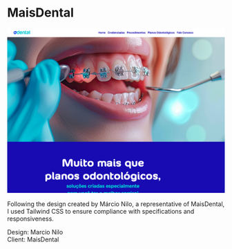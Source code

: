 # MaisDental
<a href="https://mais-dental.netlify.app">
<img src="./src/images/screenshot.png"/>
</a>

<p>
Following the design created by Márcio Nilo, a representative of MaisDental, I used Tailwind CSS to ensure compliance with specifications and responsiveness.</p>


<p>Design: Marcio Nilo</br>
Client: MaisDental</p>

